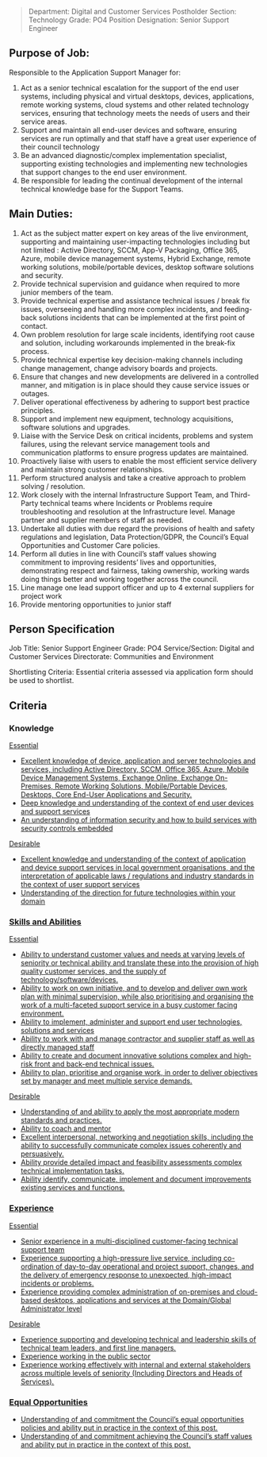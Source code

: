 


>Department: Digital and Customer Services
>Postholder Section: Technology
>Grade: PO4
>Position Designation: Senior Support Engineer

## Purpose of Job:
Responsible to the Application Support Manager for:
1.  Act as a senior technical escalation for the support of the end user systems, including physical and virtual desktops, devices, applications, remote working systems, cloud systems and other related technology services, ensuring that technology meets the needs of users and their service areas.    
2.  Support and maintain all end-user devices and software, ensuring services are run optimally and that staff have a great user experience of their council technology    
3.  Be an advanced diagnostic/complex implementation specialist, supporting existing technologies and implementing new technologies that support changes to the end user environment.    
4.  Be responsible for leading the continual development of the internal technical knowledge base for the Support Teams.

## Main Duties:
1.  Act as the subject matter expert on key areas of the live environment, supporting and maintaining user-impacting technologies including but not limited : Active Directory, SCCM, App-V Packaging, Office 365, Azure, mobile device management systems, Hybrid Exchange, remote working solutions, mobile/portable devices, desktop software solutions and security.    
2.  Provide technical supervision and guidance when required to more junior members of the team.    
3.  Provide technical expertise and assistance technical issues / break fix issues, overseeing and handling more complex incidents, and feeding-back solutions incidents that can be implemented at the first point of contact.    
4.  Own problem resolution for large scale incidents, identifying root cause and solution, including workarounds implemented in the break-fix process.    
5.  Provide technical expertise key decision-making channels including change management, change advisory boards and projects.    
6.  Ensure that changes and new developments are delivered in a controlled manner, and mitigation is in place should they cause service issues or outages.    
7.  Deliver operational effectiveness by adhering to support best practice principles.
8.  Support and implement new equipment, technology acquisitions, software solutions and upgrades.    
9.  Liaise with the Service Desk on critical incidents, problems and system failures, using the relevant service management tools and communication platforms to ensure progress updates are maintained.    
10.  Proactively liaise with users to enable the most efficient service delivery and maintain strong customer relationships.    
11.  Perform structured analysis and take a creative approach to problem solving / resolution.    
12.  Work closely with the internal Infrastructure Support Team, and Third-Party technical teams where Incidents or Problems require troubleshooting and resolution at the Infrastructure level. Manage partner and supplier members of staff as needed.    
13.  Undertake all duties with due regard the provisions of health and safety regulations and legislation, Data Protection/GDPR, the Council’s Equal Opportunities and Customer Care policies.    
14.  Perform all duties in line with Council’s staff values showing commitment to improving residents’ lives and opportunities, demonstrating respect and fairness, taking ownership, working wards doing things better and working together across the council.    
15.  Line manage one lead support officer and up to 4 external suppliers for project work    
16.  Provide mentoring opportunities to junior staff

## Person Specification
Job Title: Senior Support Engineer
Grade: PO4
Service/Section: Digital and Customer Services
Directorate: Communities and Environment

Shortlisting Criteria: Essential criteria assessed via application form should be used to shortlist.

## Criteria
### Knowledge
<u>Essential
-   Excellent knowledge of device, application and server technologies and services, including Active Directory, SCCM, Office 365, Azure, Mobile Device Management Systems, Exchange Online, Exchange On-Premises, Remote Working Solutions, Mobile/Portable Devices, Desktops, Core End-User Applications and Security.    
-   Deep knowledge and understanding of the context of end user devices and support services    
-   An understanding of information security and how to build services with security controls embedded

<u>Desirable
-   Excellent knowledge and understanding of the context of application and device support services in local government organisations, and the interpretation of applicable laws / regulations and industry standards in the context of user support services
-   Understanding of the direction for future technologies within your domain

### Skills and Abilities
<u>Essential
-   Ability to understand customer values and needs at varying levels of seniority or technical ability and translate these into the provision of high quality customer services, and the supply of technology/software/devices.    
-   Ability to work on own initiative, and to develop and deliver own work plan with minimal supervision, while also prioritising and organising the work of a multi-faceted support service in a busy customer facing environment.
-   Ability to implement, administer and support end user technologies, solutions and services    
-   Ability to work with and manage contractor and supplier staff as well as directly managed staff    
-   Ability to create and document innovative solutions complex and high-risk front and back-end technical issues.    
-   Ability to plan, prioritise and organise work, in order to deliver objectives set by manager and meet multiple service demands.

<u>Desirable
-   Understanding of and ability to apply the most appropriate modern standards and practices.    
-   Ability to coach and mentor    
-   Excellent interpersonal, networking and negotiation skills, including the ability to successfully communicate complex issues coherently and persuasively.    
-   Ability provide detailed impact and feasibility assessments complex technical implementation tasks.    
-   Ability identify, communicate, implement and document improvements existing services and functions.

### Experience
<u>Essential
-   Senior experience in a multi-disciplined customer-facing technical support team    
-   Experience supporting a high-pressure live service, including co-ordination of day-to-day operational and project support, changes, and the delivery of emergency response to unexpected, high-impact incidents or problems.    
-   Experience providing complex administration of on-premises and cloud-based desktops, applications and services at the Domain/Global Administrator level

<u>Desirable
-   Experience supporting and developing technical and leadership skills of technical team leaders, and first line managers.    
-   Experience working in the public sector    
-   Experience working effectively with internal and external stakeholders across multiple levels of seniority (Including Directors and Heads of Services).

### Equal Opportunities
-   Understanding of and commitment the Council’s equal opportunities policies and ability put in practice in the context of this post.    
-   Understanding of and commitment achieving the Council’s staff values and ability put in practice in the context of this post.
